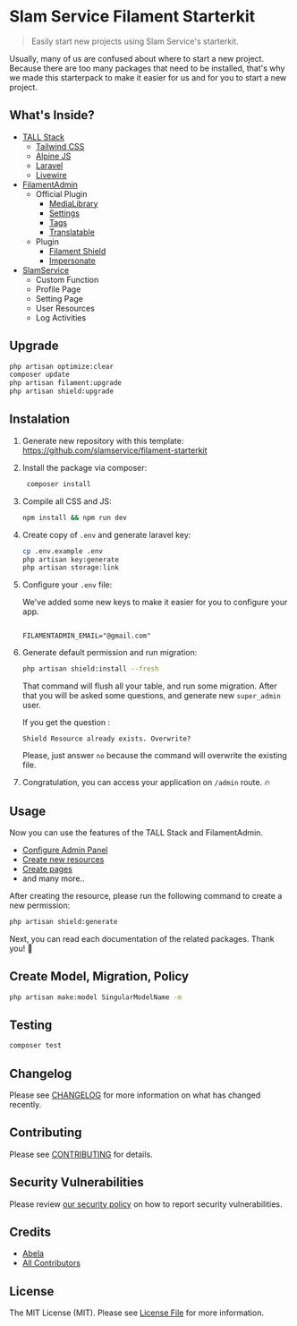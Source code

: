 
# Slam Service Filament Starterkit

> Easily start new projects using Slam Service's starterkit.

Usually, many of us are confused about where to start a new project. Because there are too many packages that need to be installed, that's why we made this starterpack to make it easier for us and for you to start a new project.

## What's Inside?

- [TALL Stack](https://tallstack.dev/)
  - [Tailwind CSS](https://tailwindcss.com/)
  - [Alpine JS](https://alpinejs.dev/)
  - [Laravel](https://laravel.com/)
  - [Livewire](https://laravel-livewire.com/)
- [FilamentAdmin](https://filamentphp.com/)
  - Official Plugin
    - [MediaLibrary](https://filamentphp.com/docs/2.x/spatie-laravel-media-library-plugin/installation)
    - [Settings](https://filamentphp.com/docs/2.x/spatie-laravel-settings-plugin/installation)
    - [Tags](https://filamentphp.com/docs/2.x/spatie-laravel-tags-plugin/installation)
    - [Translatable](https://filamentphp.com/docs/2.x/spatie-laravel-translatable-plugin/installation)
  - Plugin
    - [Filament Shield](https://github.com/bezhanSalleh/filament-shield)
    - [Impersonate](https://github.com/stechstudio/filament-impersonate)
- [SlamService](https://github.com/slamservice)
  - Custom Function
  - Profile Page
  - Setting Page
  - User Resources
  - Log Activities

## Upgrade

```bash
php artisan optimize:clear
composer update
php artisan filament:upgrade
php artisan shield:upgrade
```

## Instalation

1. Generate new repository with this template:
   https://github.com/slamservice/filament-starterkit
2. Install the package via composer:
   ```bash
    composer install
    ```
3. Compile all CSS and JS:
    ```bash
    npm install && npm run dev
    ```
4. Create copy of `.env` and generate laravel key:
    ```bash
    cp .env.example .env
    php artisan key:generate
    php artisan storage:link
    ```
5. Configure your `.env` file:

    We've added some new keys to make it easier for you to configure your app.

    ```env

    FILAMENTADMIN_EMAIL="@gmail.com"
    ```
6. Generate default permission and run migration:
    ```bash
    php artisan shield:install --fresh
    ```

    That command will flush all your table, and run some migration. After that you will be asked some questions, and generate new `super_admin` user.

    If you get the question :

    ```
    Shield Resource already exists. Overwrite?
    ````
    Please, just answer `no` because the command will overwrite the existing file.
7. Congratulation, you can access your application on `/admin` route. 🔥

## Usage

Now you can use the features of the TALL Stack and FilamentAdmin.

- [Configure Admin Panel](https://filamentphp.com/docs/2.x/admin/dashboard)
- [Create new resources](https://filamentphp.com/docs/2.x/admin/resources)
- [Create pages](https://filamentphp.com/docs/2.x/admin/resources#pages)
- and many more..

After creating the resource, please run the following command to create a new permission:

```bash
php artisan shield:generate
```

Next, you can read each documentation of the related packages. Thank you! 🥳

## Create Model, Migration, Policy
```bash
php artisan make:model SingularModelName -m
```



## Testing

```bash
composer test
```

## Changelog

Please see [CHANGELOG](CHANGELOG.md) for more information on what has changed recently.

## Contributing

Please see [CONTRIBUTING](.github/CONTRIBUTING.md) for details.

## Security Vulnerabilities

Please review [our security policy](../../security/policy) on how to report security vulnerabilities.

## Credits

- [Abela](https://github.com/abela-a)
- [All Contributors](../../contributors)

## License

The MIT License (MIT). Please see [License File](LICENSE.md) for more information.
